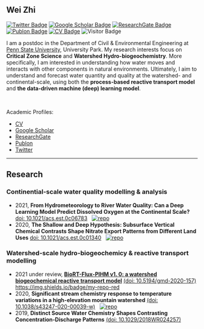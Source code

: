 ## Wei Zhi

[![Twitter Badge](https://img.shields.io/twitter/follow/WeiZhiWater?style=social)](https://twitter.com/WeiZhiWater)
[![Google Scholar Badge](https://img.shields.io/badge/Google-Scholar-orange)](https://scholar.google.com/citations?user=5bEiQqwAAAAJ&hl=en)
[![ResearchGate Badge](https://img.shields.io/badge/My-ReserchGate-green)](https://www.researchgate.net/profile/Wei_Zhi6)
[![Publon Badge](https://img.shields.io/badge/My-Publon-blue)](https://publons.com/researcher/1432883/wei-zhi/)
[![CV Badge](https://img.shields.io/badge/My-CV-critical)](https://drive.google.com/file/d/1mI0sUjJaModaYELef4ml_y2npa_izZno/view?usp=sharing)
![Visitor Badge](https://visitor-badge.laobi.icu/badge?page_id=WeiZhiWater.WeiZhiWater)

I am a postdoc in the Department of Civil & Environmental Engineering at [Penn State University](https://www.psu.edu/), University Park. My research interests focus on **Critical Zone Science** and **Watershed Hydro-biogeochemistry**. More specifically, I am interested in understanding how water moves and interacts with other components in natural environments. Ultimately, I aim to understand and forecast water quantity and quality at the watershed- and continental-scale, using both the **process-based reactive transport model** and **the data-driven machine (deep) learning model**. 

<br/>

Academic Profiles:
- [CV](https://drive.google.com/file/d/1mI0sUjJaModaYELef4ml_y2npa_izZno/view?usp=sharing)
- [Google Scholar](https://scholar.google.com/citations?user=5bEiQqwAAAAJ&hl=en)
- [ResearchGate](https://www.researchgate.net/profile/Wei_Zhi6)
- [Publon](https://publons.com/researcher/1432883/wei-zhi/)
- [Twitter](https://twitter.com/WeiZhiWater)


---

## Research
### Continential-scale water quality modelling & analysis
- 2021, **From Hydrometeorology to River Water Quality: Can a Deep Learning Model Predict Dissolved Oxygen at the Continental Scale?** [doi: 10.1021/acs.est.0c06783](https://doi.org/10.1021/acs.est.0c06783) &nbsp; [![repo](https://img.shields.io/badge/my-repo-red)](https://github.com/WeiZhiWater/EST_CAMELS-Chem-DO-dataset)
- 2020, **The Shallow and Deep Hypothesis: Subsurface Vertical Chemical Contrasts Shape Nitrate Export Patterns from Different Land Uses** [doi: 10.1021/acs.est.0c01340](https://doi.org/10.1021/acs.est.0c01340) &nbsp; [![repo](https://img.shields.io/badge/my-repo-red)](https://github.com/WeiZhiWater/EST_Nitrate-Shallow-Deep-Hypothesis) 

### Watershed-scale hydro-biogeochemicy & reactive transport modelling
- 2021 under review, [**BioRT-Flux-PIHM v1. 0: a watershed biogeochemical reactive transport model**](https://github.com/WeiZhiWater/BioRT-Flux-PIHM) [(doi: 10.5194/gmd-2020-157)](https://doi.org/10.5194/gmd-2020-157) https://img.shields.io/badge/my-repo-red
- 2020, **Significant stream chemistry response to temperature variations in a high-elevation mountain watershed** [(doi: 10.1038/s43247-020-00039-w)](https://doi.org/10.1038/s43247-020-00039-w) &nbsp; [![repo](https://img.shields.io/badge/my-repo-red)](https://github.com/WeiZhiWater/COMMSENV_Stream-Chemistry-Response)
- 2019, **Distinct Source Water Chemistry Shapes Contrasting Concentration‐Discharge Patterns** [(doi: 10.1029/2018WR024257)](https://doi.org/10.1029/2018WR024257)
